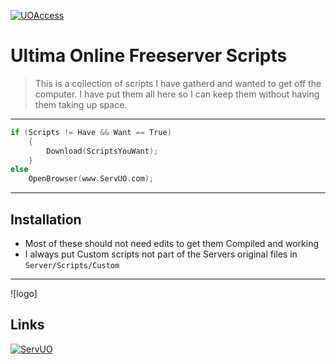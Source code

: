 
[![UOAccess](https://www.uoguide.com/images/d/dc/Uologo.png)](http://UOAccess.com)
# Ultima Online Freeserver Scripts

> This is a collection of scripts I have gatherd and wanted to get off the computer.
> I have put them all here so I can keep them without having them taking up space.

---

```c
if (Scripts != Have && Want == True)
    {
        Download(ScriptsYouWant);
    }
else
    OpenBrowser(www.ServUO.com);
```
---

## Installation
- Most of these should not need edits to get them Compiled and working
- I always put Custom scripts not part of the Servers original files in `Server/Scripts/Custom`

---
![logo]

## Links
[![ServUO](https://www.servuo.com/styles/uix/images/logo.png?v=3&s=100)](http://ServUO.com)
